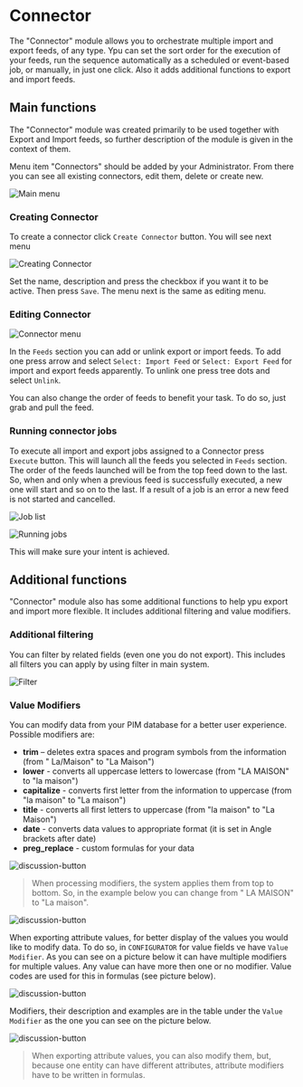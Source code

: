 # Connector

The "Connector" module allows you to orchestrate multiple import and export feeds, of any type. Ypu can set the sort order for the execution of your feeds, run the sequence automatically as a scheduled or event-based job, or manually, in just one click. Also it adds additional functions to export and import feeds.

## Main functions

The "Connector" module was created primarily to be used together with Export and Import feeds, so further description of the module is given in the context of them.

Menu item "Connectors" should be added by your Administrator. From there you can see all existing connectors, edit them, delete or create new.

![Main menu](_assets/connector/main-menu.png)

### Creating Connector

To create a connector click `Create Connector` button. You will see next menu

![Creating Connector](_assets/connector/creating.png)

Set the name, description and press the checkbox if you want it to be active. Then press `Save`. The menu next is the same as editing menu.

### Editing Connector

![Connector menu](_assets/connector/connector-menu.png)

In the `Feeds` section you can add or unlink export or import feeds. To add one press arrow and select `Select: Import Feed` or `Select: Export Feed` for import and export feeds apparently. To unlink one press tree dots and select `Unlink`.

You can also change the order of feeds to benefit your task. To do so, just grab and pull the feed.

### Running connector jobs

<!-- TODO помоєму рома зробив, що зараз виконання може продовжитись, навіть, якщо попередній фід виконався з помилкою, це треба доописати -->
To execute all import and export jobs assigned to a Connector press `Execute` button. This will launch all the feeds you selected in `Feeds` section. The order of the feeds launched will be from the top feed down to the last. So, when and only when a previous feed is successfully executed, a new one will start and so on to the last. If a result of a job is an error a new feed is not started and cancelled.

![Job list](_assets/connector/job-list.png)

![Running jobs](_assets/connector/running-jobs.png)

This will make sure your intent is achieved.

## Additional functions

"Connector" module also has some additional functions to help ypu export and import more flexible. It includes additional filtering and value modifiers.

### Additional filtering

You can filter by related fields (even one you do not export). This includes all filters you can apply by using filter in main system.

![Filter](_assets/connector/filtering.png)

### Value Modifiers

You can modify data from your PIM database for a better user experience. Possible modifiers are:

- **trim** – deletes extra spaces and program symbols from the information (from " La/Maison" to "La Maison")
- **lower** - converts all uppercase letters to lowercase (from "LA MAISON" to "la maison")
- **capitalize** - converts first letter from the information to uppercase (from "la maison" to "La maison")
- **title** - converts all first letters to uppercase (from "la maison" to "La Maison")
- **date**  - converts data values to appropriate format (it is set in Angle brackets after date)
- **preg_replace** - custom formulas for your data

![discussion-button](_assets/connector/modificators.png)

> When processing modifiers, the system applies them from top to bottom. So, in the example below you can change from " LA MAISON" to "La maison".

![discussion-button](_assets/connector/modificators-next.png)

When exporting attribute values, for better display of the values you would like to modify data. To do so, in `CONFIGURATOR` for value fields ve have `Value Modifier`. As you can see on a picture below it can have multiple modifiers for multiple values. Any value can have more then one or no modifier. Value codes are used for this in formulas (see picture below).

![discussion-button](_assets/product-attribute-value/product-attribute-value.png)

Modifiers, their description and examples are in the table under the `Value Modifier` as the one you can see on the picture below.

![discussion-button](_assets/product-attribute-value/product-attribute-value-next.png)

> When exporting attribute values, you can also modify them, but, because one entity can have different attributes, attribute modifiers have to be written in formulas.


